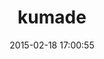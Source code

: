 ---
layout: post
title:  "kumade"
repo:   "gabebw/kumade"
date:   2015-02-18 17:00:55
gemurl: http://thoughtbot.com/community/
---